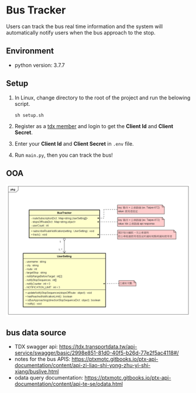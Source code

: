 # Bus Tracker
Users can track the bus real time information and the system will automatically notify users when the bus approach to the stop.

## Environment

- python version: 3.7.7

## Setup

1. In Linux, change directory to the root of the project and run the belowing script.
    ```
    sh setup.sh
    ```

2. Register as a [tdx member](https://tdx.transportdata.tw/register) and login to get the **Client Id** and **Client Secret**.

3. Enter your **Client Id** and **Client Secret** in `.env` file.

4. Run `main.py`, then you can track the bus!

## OOA

![OOA](./resources/OOA.png)

## bus data source 

- TDX swagger api: https://tdx.transportdata.tw/api-service/swagger/basic/2998e851-81d0-40f5-b26d-77e2f5ac4118#/
- notes for the bus APIS: https://ptxmotc.gitbooks.io/ptx-api-documentation/content/api-zi-liao-shi-yong-zhu-yi-shi-xiang/buslive.html
- odata query documentation: https://ptxmotc.gitbooks.io/ptx-api-documentation/content/api-te-se/odata.html
